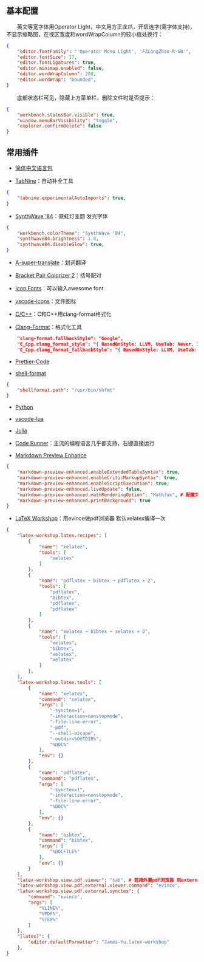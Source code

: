 ## 基本配置

　　英文等宽字体用Operator Light，中文用方正龙爪，开启连字(需字体支持)，不显示缩略图，在视区宽度和wordWrapColumn的较小值处换行：

```json
{
	"editor.fontFamily": "'Operator Mono Light', 'FZLongZhao-R-GB'",
    "editor.fontSize": 17,
    "editor.fontLigatures": true,
    "editor.minimap.enabled": false,
    "editor.wordWrapColumn": 200,
    "editor.wordWrap": "bounded",
}
```

　　底部状态栏可见，隐藏上方菜单栏，删除文件时是否提示：

```json
{
	"workbench.statusBar.visible": true,
	"window.menuBarVisibility": "toggle",
	"explorer.confirmDelete": false
}
```

## 常用插件

- [简体中文语言包](https://marketplace.visualstudio.com/items?itemName=MS-CEINTL.vscode-language-pack-zh-hans)

- [TabNine](https://marketplace.visualstudio.com/items?itemName=TabNine.tabnine-vscode)：自动补全工具

```json
{
    "tabnine.experimentalAutoImports": true,
}
```

- [SynthWave '84](https://marketplace.visualstudio.com/items?itemName=RobbOwen.synthwave-vscode)：霓虹灯主题 发光字体

```json
{
    "workbench.colorTheme": "SynthWave '84",
    "synthwave84.brightness": 1.0,
    "synthwave84.disableGlow": true,
}
```

- [A-super-translate](https://marketplace.visualstudio.com/items?itemName=xuedao.super-translate)：划词翻译

- [Bracket Pair Colorizer 2](https://marketplace.visualstudio.com/items?itemName=CoenraadS.bracket-pair-colorizer-2)：括号配对

- [Icon Fonts](https://marketplace.visualstudio.com/items?itemName=idleberg.icon-fonts)：可以输入awesome font

- [vscode-icons](https://marketplace.visualstudio.com/items?itemName=vscode-icons-team.vscode-icons)：文件图标

- [C/C++](https://marketplace.visualstudio.com/items?itemName=ms-vscode.cpptools)：C和C++用clang-format格式化<br>

- [Clang-Format](https://marketplace.visualstudio.com/items?itemName=xaver.clang-format)：格式化工具

```json
    "clang-format.fallbackStyle": "Google",
    "C_Cpp.clang_format_style": "{ BasedOnStyle: LLVM, UseTab: Never, IndentWidth: 4, TabWidth: 4, AllowShortIfStatementsOnASingleLine: true, AllowShortFunctionsOnASingleLine: true, IndentCaseLabels: true, ColumnLimit: 0, AccessModifierOffset: -4 }",
    "C_Cpp.clang_format_fallbackStyle": "{ BasedOnStyle: LLVM, UseTab: Never, IndentWidth: 4, TabWidth: 4, AllowShortIfStatementsOnASingleLine: true, AllowShortFunctionsOnASingleLine: true, IndentCaseLabels: true, ColumnLimit: 0, AccessModifierOffset: -4 }",
```

- [Prettier-Code](https://marketplace.visualstudio.com/items?itemName=esbenp.prettier-vscode)

- [shell-format](https://marketplace.visualstudio.com/items?itemName=foxundermoon.shell-format)

```json
{
	"shellformat.path": "/usr/bin/shfmt"
}
```

- [Python](https://marketplace.visualstudio.com/items?itemName=ms-python.python)

- [vscode-lua](https://marketplace.visualstudio.com/items?itemName=trixnz.vscode-lua)

- [Julia](https://marketplace.visualstudio.com/items?itemName=julialang.language-julia)

- [Code Runner](https://marketplace.visualstudio.com/items?itemName=formulahendry.code-runner)：主流的编程语言几乎都支持，右键直接运行

- [Markdown Preview Enhance](https://marketplace.visualstudio.com/items?itemName=shd101wyy.markdown-preview-enhanced)

```json
{
	"markdown-preview-enhanced.enableExtendedTableSyntax": true,
	"markdown-preview-enhanced.enableCriticMarkupSyntax": true,
	"markdown-preview-enhanced.enableScriptExecution": true,
	"markdown-preview-enhanced.liveUpdate": false,
	"markdown-preview-enhanced.mathRenderingOption": "MathJax", # 配置文件是.mume/mathjax_config.js
	"markdown-preview-enhanced.printBackground": true
}
```

- [LaTeX Workshop](https://marketplace.visualstudio.com/items?itemName=James-Yu.latex-workshop)：用evince做pdf浏览器 默认xelatex编译一次

```json
{
	"latex-workshop.latex.recipes": [
        {
            "name": "xelatex",
            "tools": [
                "xelatex"
            ]
        },
        {
            "name": "pdflatex ➞ bibtex ➞ pdflatex × 2",
            "tools": [
                "pdflatex",
                "bibtex",
                "pdflatex",
                "pdflatex"
            ]
        },
        {
            "name": "xelatex ➞ bibtex ➞ xelatex × 2",
            "tools": [
                "xelatex",
                "bibtex",
                "xelatex",
                "xelatex"
            ]
        },
    ],
    "latex-workshop.latex.tools": [
        {
            "name": "xelatex",
            "command": "xelatex",
            "args": [
                "-synctex=1",
                "-interaction=nonstopmode",
                "-file-line-error",
                "-pdf",
                "--shell-escape",
                "-outdir=%OUTDIR%",
                "%DOC%"
            ],
            "env": {}
        },
        {
            "name": "pdflatex",
            "command": "pdflatex",
            "args": [
                "-synctex=1",
                "-interaction=nonstopmode",
                "-file-line-error",
                "%DOC%"
            ],
            "env": {}
        },
        {
            "name": "bibtex",
            "command": "bibtex",
            "args": [
                "%DOCFILE%"
            ],
            "env": {}
        }
    ],
    "latex-workshop.view.pdf.viewer": "tab", # 若用外置pdf浏览器 则external
    "latex-workshop.view.pdf.external.viewer.command": "evince",
    "latex-workshop.view.pdf.external.synctex": {
        "command": "evince",
        "args": [
            "%LINE%",
            "%PDF%",
            "%TEX%"
        ]
    },
    "[latex]": {
        "editor.defaultFormatter": "James-Yu.latex-workshop"
    },
}
```
